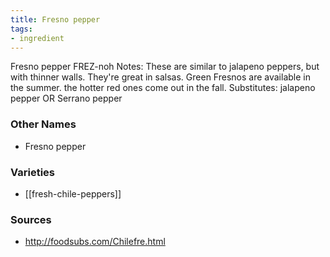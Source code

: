 ```yaml
---
title: Fresno pepper
tags:
- ingredient
---
```

Fresno pepper FREZ-noh Notes: These are similar to jalapeno peppers, but with thinner walls. They're great in salsas. Green Fresnos are available in the summer. the hotter red ones come out in the fall. Substitutes: jalapeno pepper OR Serrano pepper

### Other Names

* Fresno pepper

### Varieties

* [[fresh-chile-peppers]]

### Sources
* http://foodsubs.com/Chilefre.html
